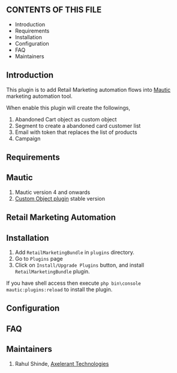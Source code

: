 CONTENTS OF THIS FILE
---------------------

* Introduction
* Requirements
* Installation
* Configuration
* FAQ
* Maintainers


Introduction
------------
This plugin is to add Retail Marketing automation flows into [Mautic][MauticHome] marketing automation tool.

When enable this plugin will create the followings,
1. Abandoned Cart object as custom object
2. Segment to create a abandoned card customer list
3. Email with token that replaces the list of products
4. Campaign



Requirements
------------  
## Mautic
1. Mautic version 4 and onwards
2. [Custom Object plugin][PluginCustomObjectsHome] stable version

## Retail Marketing Automation


Installation
------------
1. Add `RetailMarketingBundle` in `plugins` directory.
2. Go to `Plugins` page
3. Click on `Install/Upgrade Plugins` button, and install `RetailMarketingBundle` plugin.

If you have shell access then execute `php bin\console mautic:plugins:reload` to install the plugin.


Configuration
-------------


FAQ
---


Maintainers
----------
1. Rahul Shinde, [Axelerant Technologies][AxelerantHome]

[MauticHome]: <https://www.mautic.org>
[AxelerantHome]: <https://axelerat.com>
[PluginCustomObjectsHome]: <https://github.com/acquia/mc-cs-plugin-custom-objects>
